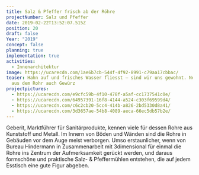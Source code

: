 ```yaml
---
title: Salz & Pfeffer frisch ab der Röhre
projectNumber: Salz und Pfeffer
date: 2019-02-22T13:52:07.515Z
position: 20
draft: false
Year: "2019"
concept: false
planning: true
implementation: true
activities:
  - Innenarchitektur
image: https://ucarecdn.com/1ae6b7cb-544f-4f92-8991-c79aa17cbbac/
teaser: Hahn auf und frisches Wasser fliesst – sind wir uns gewohnt. Neu rieselt
  aus dem Rohr auch Gewürz
projectpictures:
  - https://ucarecdn.com/e9cfc59b-4f10-478f-a5af-cc1737541c0e/
  - https://ucarecdn.com/64957391-16f8-4144-a524-c303f69599d4/
  - https://ucarecdn.com/c6c2cb20-5cc4-414b-a826-2bd5330d8a41/
  - https://ucarecdn.com/3d3657ae-54b8-4089-aeca-66ec5db57b2e/
---
```

Geberit, Marktführer für Sanitärprodukte, kennen viele für dessen Rohre aus Kunststoff und Metall. Im Innern von Böden und Wänden sind die Rohre in Gebäuden vor dem Auge meist verborgen. Umso erstaunlicher, wenn von Bureau Hindermann in Zusammenarbeit mit 3dimensional für einmal die Rohre ins Zentrum der Aufmerksamkeit gerückt werden, und daraus formschöne und praktische Salz- & Pfeffermühlen entstehen, die auf jedem Esstisch eine gute Figur abgeben.
